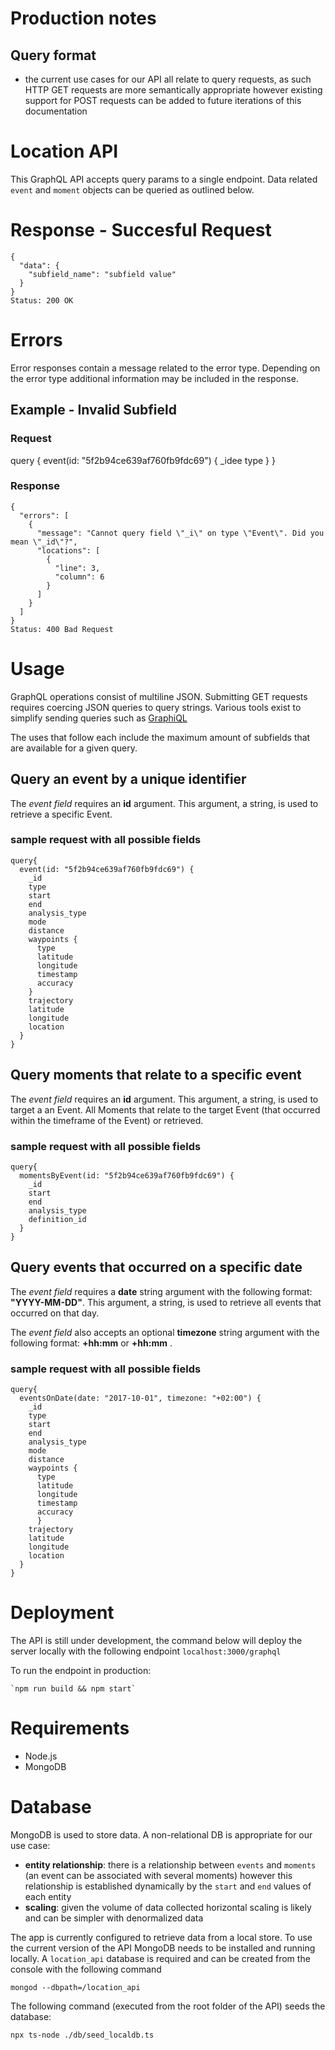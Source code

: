 # Production notes
## Query format
- the current use cases for our API all relate to query requests, as such HTTP GET requests are more semantically appropriate however existing support for POST requests can be added to future iterations of this documentation

# Location API

This GraphQL API accepts query params to a single endpoint. Data related `event` and `moment` objects can be queried as outlined below.

# Response - Succesful Request
```
{
  "data": {
    "subfield_name": "subfield value"
  }
}
Status: 200 OK
```

# Errors

Error responses contain a message related to the error type. Depending on the error type additional information may be included in the response.

## Example - Invalid Subfield
### Request
query {
  event(id: "5f2b94ce639af760fb9fdc69") {
     _idee
    type
  }
}

### Response
```
{
  "errors": [
    {
      "message": "Cannot query field \"_i\" on type \"Event\". Did you mean \"_id\"?",
      "locations": [
        {
          "line": 3,
          "column": 6
        }
      ]
    }
  ]
}
Status: 400 Bad Request
```

# Usage
GraphQL operations consist of multiline JSON. Submitting GET requests requires coercing JSON queries to query strings. Various tools exist to simplify sending queries such as [GraphiQL](https://www.apollographql.com/blog/4-simple-ways-to-call-a-graphql-api-a6807bcdb355/)

The uses that follow each include the maximum amount of subfields that are available for a given query. 

## Query an ​event​ by a unique identifier
The *event field* requires an **id** argument. This argument, a string, is used to retrieve a specific Event. 

### sample request with all possible fields
```console
query{
  event(id: "5f2b94ce639af760fb9fdc69") { 
    _id
    type
    start
    end
    analysis_type
    mode
    distance
    waypoints {
      type
      latitude
      longitude
      timestamp
      accuracy
    }
    trajectory
    latitude
    longitude
    location
  }
}
```

## Query ​moments that relate to a specific event
The *event field* requires an **id** argument. This argument, a string, is used to target a an Event. All Moments that relate to the target Event (that occurred within the timeframe of the Event) or retrieved. 

### sample request with all possible fields
```console
query{
  momentsByEvent(id: "5f2b94ce639af760fb9fdc69") { 
    _id
    start
    end
    analysis_type
    definition_id
  }
}
```

## Query ​events​ that occurred on a specific date
The *event field* requires a **date** string argument with the following format: **"YYYY-MM-DD"**. This argument, a string, is used to retrieve all events that occurred on that day. 

The *event field* also accepts an optional **timezone** string argument with the following format: **+hh:mm** or **+hh:mm** . 

### sample request with all possible fields
```console
query{
  eventsOnDate(date: "2017-10-01", timezone: "+02:00") { 
    _id
    type
    start
    end
    analysis_type
    mode
    distance
    waypoints {
      type
      latitude
      longitude
      timestamp
      accuracy
      }
    trajectory
    latitude
    longitude
    location
  }
}
```

# Deployment

The API is still under development, the command below will deploy the server locally with the following endpoint
`localhost:3000/graphql`

To run the endpoint in production:
```console
`npm run build && npm start`
```

# Requirements
- Node.js
- MongoDB

# Database
MongoDB is used to store data. A non-relational DB is appropriate for our use case:
- **entity relationship**: there is a relationship between `events` and `moments` (an event can be associated with several moments) however this relationship is established dynamically by the `start` and `end` values of each entity
- **scaling**: given the volume of data collected horizontal scaling is likely and can be simpler with denormalized data 

The app is currently configured to retrieve data from a local store. To use the current version of the API MongoDB needs to be installed and running locally. A `location_api` database is required and can be created from the console with the following command
```console
mongod --dbpath=/location_api
```
The following command (executed from the root folder of the API) seeds the database: 
```console
npx ts-node ./db/seed_localdb.ts
```



